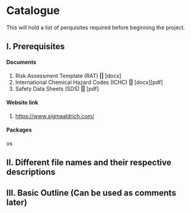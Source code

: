 # Catalogue

This will hold a list of perquisites required before beginning the project.

## I. Prerequisites
#### Documents
1. Risk Assessment Template (RAT) **||** [docx]
2. International Chemical Hazard Codes (ICHC) **||** [docx][pdf] 
3. Safety Data Sheets (SDS) **||** [pdf]

#### Website link
1. https://www.sigmaaldrich.com/

#### Packages
os

## II. Different file names and their respective descriptions

## III. Basic Outline (Can be used as comments later)
